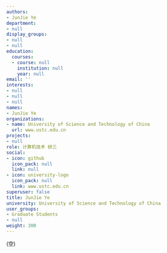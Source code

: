 ```yaml
---
authors:
- JunJie Ye
department:
- null
display_groups:
- null
- null
education:
  courses:
  - course: null
    institution: null
    year: null
email: ''
interests:
- null
- null
- null
names:
- JunJie Ye
organizations:
- name: University of Science and Technology of China
  url: www.ustc.edu.cn
projects:
- null
role: 计算机技术 研三
social:
- icon: github
  icon_pack: null
  link: null
- icon: university-logo
  icon_pack: null
  link: www.ustc.edu.cn
superuser: false
title: JunJie Ye
university: University of Science and Technology of China
user_groups:
- Graduate Students
- null
weight: 300
---
```


(空)
